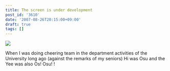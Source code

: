 ```yaml
---
title: The screen is under development
post_id: '3610'
date: '2007-08-26T20:15:00+09:00'
draft: true
tags: []
---
```


![](https://danmaq.com/image/mixi/2007/542131374_52_s.png)

When I was doing cheering team in the department activities of the University long ago (against the remarks of my seniors) Hi was Osu and the Yee was also Os! Osu! !
